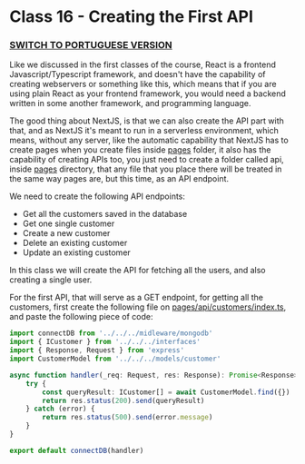 # Class 16 - Creating the First API

### [SWITCH TO PORTUGUESE VERSION](./PT.md)

Like we discussed in the first classes of the course, React is a
frontend Javascript/Typescript framework, and doesn't have the capability of 
creating webservers or something like this, which means that if you are using plain
React as your frontend framework, you would need a backend written in some another framework, and
programming language.

The good thing about NextJS, is that we can also create the API part with that, and as NextJS it's
meant to run in a serverless environment, which means, without any server, like the automatic capability 
that NextJS has to create pages when you create files inside [pages](pages) folder, it also has the 
capability of creating APIs too, you just need to create a folder called api, inside [pages](pages) directory, that
any file that you place there will be treated in the same way pages are, but this time, as an API endpoint.

We need to create the following API endpoints:
- Get all the customers saved in the database
- Get one single customer
- Create a new customer
- Delete an existing customer
- Update an existing customer

In this class we will create the API for fetching all the users, and also creating a single user.

For the first API, that will serve as a GET endpoint, for getting all the customers, first 
create the following file on [pages/api/customers/index.ts](pages/api/customers/index.ts), and paste the
following piece of code:

```typescript
import connectDB from '../../../midleware/mongodb'
import { ICustomer } from '../../../interfaces'
import { Response, Request } from 'express'
import CustomerModel from '../../../models/customer'

async function handler(_req: Request, res: Response): Promise<Response> {
    try {
        const queryResult: ICustomer[] = await CustomerModel.find({})
        return res.status(200).send(queryResult)
    } catch (error) {
        return res.status(500).send(error.message)
    }
}

export default connectDB(handler)

```
